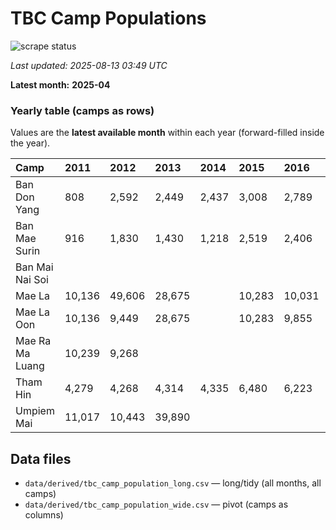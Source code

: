 # TBC Camp Populations

![scrape status](https://github.com/DMParker1/tbc-camp-pops/actions/workflows/scrape.yml/badge.svg)

_Last updated: 2025-08-13 03:49 UTC_

**Latest month:** **2025-04**

### Yearly table (camps as rows)
Values are the **latest available month** within each year (forward-filled inside the year).

| Camp            | 2011   | 2012   | 2013   | 2014   | 2015   | 2016   | 2017   | 2018   | 2019   | 2020   | 2021   | 2022   | 2023   | 2024   | 2025   |
|:----------------|:-------|:-------|:-------|:-------|:-------|:-------|:-------|:-------|:-------|:-------|:-------|:-------|:-------|:-------|:-------|
| Ban Don Yang    | 808    | 2,592  | 2,449  | 2,437  | 3,008  | 2,789  | 2,747  |        |        |        |        |        | 2,437  | 2,437  | 2,437  |
| Ban Mae Surin   | 916    | 1,830  | 1,430  | 1,218  | 2,519  | 2,406  | 2,287  |        |        |        |        |        | 1,897  | 1,897  | 1,897  |
| Ban Mai Nai Soi |        |        |        |        |        |        | 9,730  |        |        |        |        |        | 9,799  | 9,799  | 9,799  |
| Mae La          | 10,136 | 49,606 | 28,675 |        | 10,283 | 10,031 | 36,613 | 35,666 | 34,718 | 34,320 | 34,215 | 34,063 | 34,063 | 34,063 | 34,063 |
| Mae La Oon      | 10,136 | 9,449  | 28,675 |        | 10,283 | 9,855  | 9,546  |        |        |        |        |        | 8,909  | 8,909  | 8,909  |
| Mae Ra Ma Luang | 10,239 | 9,268  |        |        |        |        | 10,592 |        |        |        |        |        | 9,799  | 9,799  | 9,799  |
| Tham Hin        | 4,279  | 4,268  | 4,314  | 4,335  | 6,480  | 6,223  | 6,168  |        |        |        |        |        | 5,712  | 5,712  | 5,712  |
| Umpiem Mai      | 11,017 | 10,443 | 39,890 |        |        |        | 11,586 | 11,296 |        |        | 4,464  |        | 10,609 | 10,609 | 10,609 |

## Data files

- `data/derived/tbc_camp_population_long.csv` — long/tidy (all months, all camps)
- `data/derived/tbc_camp_population_wide.csv` — pivot (camps as columns)
